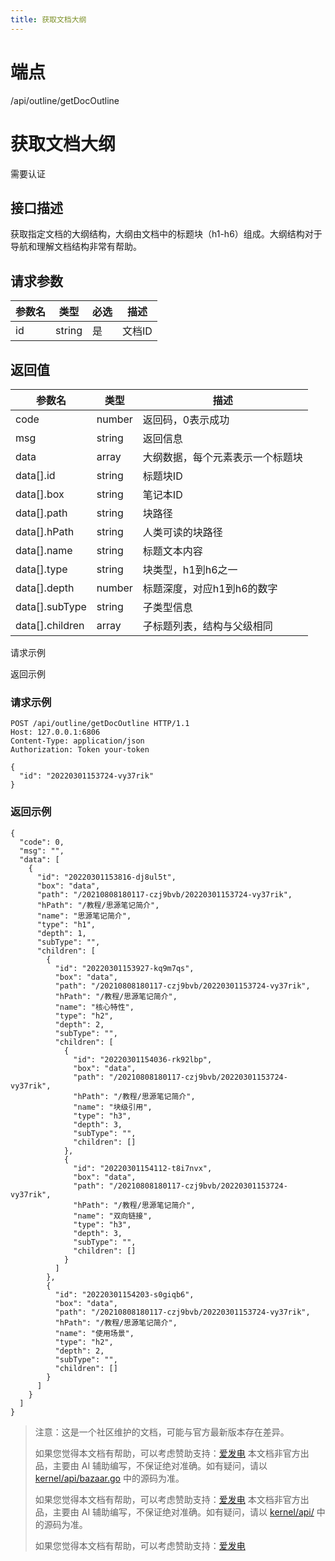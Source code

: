 ```yaml
---
title: 获取文档大纲
---
```

# 端点

/api/outline/getDocOutline

# 获取文档大纲

需要认证

## 接口描述

获取指定文档的大纲结构，大纲由文档中的标题块（h1-h6）组成。大纲结构对于导航和理解文档结构非常有帮助。

## 请求参数

| 参数名 | 类型 | 必选 | 描述 |
| --- | --- | --- | --- |
| id | string | 是 | 文档ID |

## 返回值

| 参数名 | 类型 | 描述 |
| --- | --- | --- |
| code | number | 返回码，0表示成功 |
| msg | string | 返回信息 |
| data | array | 大纲数据，每个元素表示一个标题块 |
| data\[\].id | string | 标题块ID |
| data\[\].box | string | 笔记本ID |
| data\[\].path | string | 块路径 |
| data\[\].hPath | string | 人类可读的块路径 |
| data\[\].name | string | 标题文本内容 |
| data\[\].type | string | 块类型，h1到h6之一 |
| data\[\].depth | number | 标题深度，对应h1到h6的数字 |
| data\[\].subType | string | 子类型信息 |
| data\[\].children | array | 子标题列表，结构与父级相同 |

请求示例

返回示例

### 请求示例

```
POST /api/outline/getDocOutline HTTP/1.1
Host: 127.0.0.1:6806
Content-Type: application/json
Authorization: Token your-token

{
  "id": "20220301153724-vy37rik"
}
```

### 返回示例

```
{
  "code": 0,
  "msg": "",
  "data": [
    {
      "id": "20220301153816-dj8ul5t",
      "box": "data",
      "path": "/20210808180117-czj9bvb/20220301153724-vy37rik",
      "hPath": "/教程/思源笔记简介",
      "name": "思源笔记简介",
      "type": "h1",
      "depth": 1,
      "subType": "",
      "children": [
        {
          "id": "20220301153927-kq9m7qs",
          "box": "data",
          "path": "/20210808180117-czj9bvb/20220301153724-vy37rik",
          "hPath": "/教程/思源笔记简介",
          "name": "核心特性",
          "type": "h2",
          "depth": 2,
          "subType": "",
          "children": [
            {
              "id": "20220301154036-rk92lbp",
              "box": "data",
              "path": "/20210808180117-czj9bvb/20220301153724-vy37rik",
              "hPath": "/教程/思源笔记简介",
              "name": "块级引用",
              "type": "h3",
              "depth": 3,
              "subType": "",
              "children": []
            },
            {
              "id": "20220301154112-t8i7nvx",
              "box": "data",
              "path": "/20210808180117-czj9bvb/20220301153724-vy37rik",
              "hPath": "/教程/思源笔记简介",
              "name": "双向链接",
              "type": "h3",
              "depth": 3,
              "subType": "",
              "children": []
            }
          ]
        },
        {
          "id": "20220301154203-s0giqb6",
          "box": "data",
          "path": "/20210808180117-czj9bvb/20220301153724-vy37rik",
          "hPath": "/教程/思源笔记简介",
          "name": "使用场景",
          "type": "h2",
          "depth": 2,
          "subType": "",
          "children": []
        }
      ]
    }
  ]
}
```

> 注意：这是一个社区维护的文档，可能与官方最新版本存在差异。
> 
> 如果您觉得本文档有帮助，可以考虑赞助支持：[爱发电](https://afdian.com/a/leolee9086?tab=feed)
> 本文档非官方出品，主要由 AI 辅助编写，不保证绝对准确。如有疑问，请以 [kernel/api/bazaar.go](https://github.com/siyuan-note/siyuan/blob/master/kernel/api/bazaar.go) 中的源码为准。
> 
> 如果您觉得本文档有帮助，可以考虑赞助支持：[爱发电](https://afdian.com/a/leolee9086?tab=feed)
> 本文档非官方出品，主要由 AI 辅助编写，不保证绝对准确。如有疑问，请以 [kernel/api/](https://github.com/siyuan-note/siyuan/blob/master/kernel/api/) 中的源码为准。
> 
> 如果您觉得本文档有帮助，可以考虑赞助支持：[爱发电](https://afdian.com/a/leolee9086?tab=feed)
